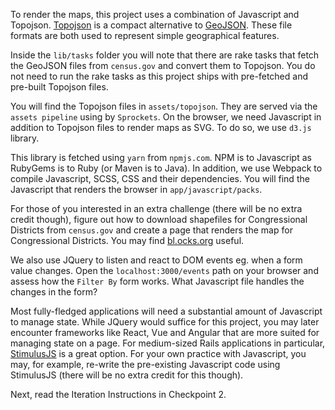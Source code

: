 To render the maps, this project uses a combination of Javascript and Topojson. [Topojson](https://github.com/topojson/topojson-specification) is a compact alternative to [GeoJSON](https://tools.ietf.org/html/rfc7946). These file formats are both used to represent simple geographical features.

Inside the `lib/tasks` folder you will note that there are rake tasks that fetch the GeoJSON files from `census.gov` and convert them to Topojson. You do not need to run the rake tasks as this project ships with pre-fetched and pre-built Topojson files.

You will find the Topojson files in `assets/topojson`. They are served via the `assets pipeline` using by `Sprockets`. On the browser, we need Javascript in addition to Topojson files to render maps as SVG. To do so, we use `d3.js` library.

This library is fetched using `yarn` from `npmjs.com`. NPM is to Javascript as RubyGems is to Ruby (or Maven is to Java). In addition, we use Webpack to compile Javascript, SCSS, CSS and their dependencies. You will find the Javascript that renders the browser in `app/javascript/packs`.

For those of you interested in an extra challenge (there will be no extra credit though), figure out how to download shapefiles for Congressional Districts from `census.gov` and create a page that renders the map for Congressional Districts. You may find [bl.ocks.org](https://bl.ocks.org/) useful.

We also use JQuery to listen and react to DOM events eg. when a form value changes. Open the `localhost:3000/events` path on your browser and assess how the `Filter By` form works. What Javascript file handles the changes in the form?

Most fully-fledged applications will need a substantial amount of Javascript to manage state. While JQuery would suffice for this project, you may later encounter frameworks like React, Vue and Angular that are more suited for managing state on a page. For medium-sized Rails applications in particular, [StimulusJS](https://stimulusjs.org) is a great option. For your own practice with Javascript, you may, for example, re-write the pre-existing Javascript code using StimulusJS (there will be no extra credit for this though).

Next, read the Iteration Instructions in Checkpoint 2.
